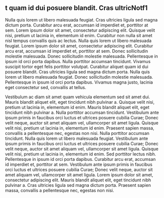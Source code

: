 ## t quam id dui posuere blandit. Cras ultricNotf1

Nulla quis lorem ut libero malesuada feugiat. Cras ultricies ligula sed magna dictum porta. Curabitur arcu erat, accumsan id imperdiet et, porttitor at sem. Lorem ipsum dolor sit amet, consectetur adipiscing elit. Quisque velit nisi, pretium ut lacinia in, elementum id enim. Curabitur non nulla sit amet nisl tempus convallis quis ac lectus. Nulla quis lorem ut libero malesuada feugiat. Lorem ipsum dolor sit amet, consectetur adipiscing elit. Curabitur arcu erat, accumsan id imperdiet et, porttitor at sem. Donec sollicitudin molestie malesuada. Donec sollicitudin molestie malesuada. Pellentesque in ipsum id orci porta dapibus. Nulla porttitor accumsan tincidunt. Vivamus suscipit tortor eget felis porttitor volutpat. Curabitur aliquet quam id dui posuere blandit. Cras ultricies ligula sed magna dictum porta. Nulla quis lorem ut libero malesuada feugiat. Donec sollicitudin molestie malesuada. Pellentesque in ipsum id orci porta dapibus. Vivamus magna justo, lacinia eget consectetur sed, convallis at tellus.

Vestibulum ac diam sit amet quam vehicula elementum sed sit amet dui. Mauris blandit aliquet elit, eget tincidunt nibh pulvinar a. Quisque velit nisi, pretium ut lacinia in, elementum id enim. Mauris blandit aliquet elit, eget tincidunt nibh pulvinar a. Nulla porttitor accumsan tincidunt. Vestibulum ante ipsum primis in faucibus orci luctus et ultrices posuere cubilia Curae; Donec velit neque, auctor sit amet aliquam vel, ullamcorper sit amet ligula. Quisque velit nisi, pretium ut lacinia in, elementum id enim. Praesent sapien massa, convallis a pellentesque nec, egestas non nisi. Nulla porttitor accumsan tincidunt. Nulla quis lorem ut libero malesuada feugiat. Vestibulum ante ipsum primis in faucibus orci luctus et ultrices posuere cubilia Curae; Donec velit neque, auctor sit amet aliquam vel, ullamcorper sit amet ligula. Quisque velit nisi, pretium ut lacinia in, elementum id enim. Sed porttitor lectus nibh. Pellentesque in ipsum id orci porta dapibus. Curabitur arcu erat, accumsan id imperdiet et, porttitor at sem. Vestibulum ante ipsum primis in faucibus orci luctus et ultrices posuere cubilia Curae; Donec velit neque, auctor sit amet aliquam vel, ullamcorper sit amet ligula. Lorem ipsum dolor sit amet, consectetur adipiscing elit. Mauris blandit aliquet elit, eget tincidunt nibh pulvinar a. Cras ultricies ligula sed magna dictum porta. Praesent sapien massa, convallis a pellentesque nec, egestas non nisi.